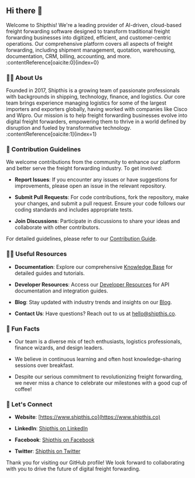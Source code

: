 ## Hi there 👋

Welcome to Shipthis! We're a leading provider of AI-driven, cloud-based freight forwarding software designed to transform traditional freight forwarding businesses into digitized, efficient, and customer-centric operations. Our comprehensive platform covers all aspects of freight forwarding, including shipment management, quotation, warehousing, documentation, CRM, billing, accounting, and more. :contentReference[oaicite:0]{index=0}

### 🙋‍♀️ About Us

Founded in 2017, Shipthis is a growing team of passionate professionals with backgrounds in shipping, technology, finance, and logistics. Our core team brings experience managing logistics for some of the largest importers and exporters globally, having worked with companies like Cisco and Wipro. Our mission is to help freight forwarding businesses evolve into digital freight forwarders, empowering them to thrive in a world defined by disruption and fueled by transformative technology. :contentReference[oaicite:1]{index=1}

### 🌈 Contribution Guidelines

We welcome contributions from the community to enhance our platform and better serve the freight forwarding industry. To get involved:

- **Report Issues**: If you encounter any issues or have suggestions for improvements, please open an issue in the relevant repository.

- **Submit Pull Requests**: For code contributions, fork the repository, make your changes, and submit a pull request. Ensure your code follows our coding standards and includes appropriate tests.

- **Join Discussions**: Participate in discussions to share your ideas and collaborate with other contributors.

For detailed guidelines, please refer to our [Contribution Guide](CONTRIBUTING.md).

### 👩‍💻 Useful Resources

- **Documentation**: Explore our comprehensive [Knowledge Base](https://help.shipthis.co) for detailed guides and tutorials.

- **Developer Resources**: Access our [Developer Resources](https://developer.shipthis.co) for API documentation and integration guides.

- **Blog**: Stay updated with industry trends and insights on our [Blog](https://www.shipthis.co/blog).

- **Contact Us**: Have questions? Reach out to us at hello@shipthis.co.

### 🍿 Fun Facts

- Our team is a diverse mix of tech enthusiasts, logistics professionals, finance wizards, and design leaders.

- We believe in continuous learning and often host knowledge-sharing sessions over breakfast.

- Despite our serious commitment to revolutionizing freight forwarding, we never miss a chance to celebrate our milestones with a good cup of coffee!

### 🧙 Let's Connect

- **Website**: [https://www.shipthis.co](https://www.shipthis.co)

- **LinkedIn**: [Shipthis on LinkedIn](https://www.linkedin.com/company/shipthis)

- **Facebook**: [Shipthis on Facebook](https://www.facebook.com/shipthis)

- **Twitter**: [Shipthis on Twitter](https://twitter.com/shipthis)

Thank you for visiting our GitHub profile! We look forward to collaborating with you to drive the future of digital freight forwarding.
